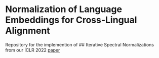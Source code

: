 # Normalization of Language Embeddings for Cross-Lingual Alignment

Repository for the implemention of ## Iterative Spectral Normalizations from our ICLR 2022 [paper](https://openreview.net/forum?id=Nh7CtbyoqV5)
